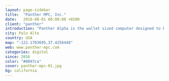 ```yaml
---
layout: page-sidebar
title:  "Panther MPC, Inc."
date:   2016-08-01 00:00:00 +0200
client: "panther"
introduction: "Panther Alpha is the wallet sized computer designed to help protect yourself from internet surveillance, censoring, malware and spying corporations without compromising usability. Our open source operating system Panther OS is reliable, easy to use and backdoor free."
city: Palo Alto
country: USA
map: "-122.1703695,37.4256448"
web: www.panther-mpc.com
categories: digital
since: 2016
color: "#0097ca"
cover: panther-mpc-01.jpg
bg: california
---
```

